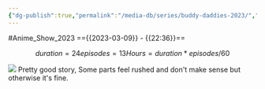 ```yaml
---
{"dg-publish":true,"permalink":"/media-db/series/buddy-daddies-2023/","title":"Buddy Daddies","tags":["mediaDB/tv/series"],"noteIcon":""}
---
```


#Anime_Show_2023 
=={{2023-03-09}} - {{22:36}}==
```math
duration = 24
episodes = 13
Hours = duration * episodes / 60
```
<img src="https://cdn.myanimelist.net/images/anime/1183/132462.jpg">
Pretty good story, Some parts feel rushed and don't make sense but otherwise it's fine.